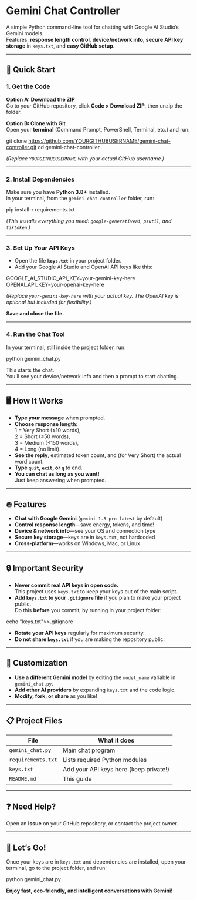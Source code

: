 # Gemini Chat Controller

A simple Python command-line tool for chatting with Google AI Studio’s Gemini models.  
Features: **response length control**, **device/network info**, **secure API key storage** in `keys.txt`, and **easy GitHub setup**.

---

## 🚀 Quick Start

### 1. Get the Code

**Option A: Download the ZIP**  
Go to your GitHub repository, click **Code > Download ZIP**, then unzip the folder.

**Option B: Clone with Git**  
Open your **terminal** (Command Prompt, PowerShell, Terminal, etc.) and run:

git clone https://github.com/YOURGITHUBUSERNAME/gemini-chat-controller.git
cd gemini-chat-controller

*(Replace `YOURGITHUBUSERNAME` with your actual GitHub username.)*

---

### 2. Install Dependencies

Make sure you have **Python 3.8+** installed.  
In your terminal, from the `gemini-chat-controller` folder, run:

pip install-r requirements.txt

*(This installs everything you need: `google-generativeai`, `psutil`, and `tiktoken`.)*

---

### 3. Set Up Your API Keys

- Open the file **`keys.txt`** in your project folder.
- Add your Google AI Studio and OpenAI API keys like this:

GOOGLE_AI_STUDIO_API_KEY=your-gemini-key-here
OPENAI_API_KEY=your-openai-key-here

*(Replace `your-gemini-key-here` with your actual key. The OpenAI key is optional but included for flexibility.)*

**Save and close the file.**

---

### 4. Run the Chat Tool

In your terminal, still inside the project folder, run:

python gemini_chat.py

This starts the chat.  
You’ll see your device/network info and then a prompt to start chatting.

---

## 🖥️ How It Works

- **Type your message** when prompted.
- **Choose response length**:  
  1 = Very Short (≤10 words),  
  2 = Short (≤50 words),  
  3 = Medium (≤150 words),  
  4 = Long (no limit).
- **See the reply**, estimated token count, and (for Very Short) the actual word count.
- **Type `quit`, `exit`, or `q`** to end.
- **You can chat as long as you want!**  
  Just keep answering when prompted.

---

## 🔥 Features

- **Chat with Google Gemini** (`gemini-1.5-pro-latest` by default)
- **Control response length**—save energy, tokens, and time!
- **Device & network info**—see your OS and connection type
- **Secure key storage**—keys are in `keys.txt`, not hardcoded
- **Cross-platform**—works on Windows, Mac, or Linux

---

## 🔒 Important Security

- **Never commit real API keys in open code.**  
  This project uses `keys.txt` to keep your keys out of the main script.
- **Add `keys.txt` to your `.gitignore` file** if you plan to make your project public.  
  Do this **before** you commit, by running in your project folder:

echo "keys.txt">>.gitignore

- **Rotate your API keys** regularly for maximum security.
- **Do not share `keys.txt`** if you are making the repository public.

---

## 🔧 Customization

- **Use a different Gemini model** by editing the `model_name` variable in `gemini_chat.py`.
- **Add other AI providers** by expanding `keys.txt` and the code logic.
- **Modify, fork, or share** as you like!

---

## 📋 Project Files

| File             | What it does                                 |
|------------------|---------------------------------------------|
| `gemini_chat.py` | Main chat program                           |
| `requirements.txt` | Lists required Python modules              |
| `keys.txt`       | Add your API keys here (keep private!)      |
| `README.md`      | This guide                                 |

---

## ❓ Need Help?

Open an **Issue** on your GitHub repository, or contact the project owner.

---

## 🚀 Let’s Go!

Once your keys are in `keys.txt` and dependencies are installed, open your terminal, go to the project folder, and run:

python gemini_chat.py


**Enjoy fast, eco-friendly, and intelligent conversations with Gemini!**
